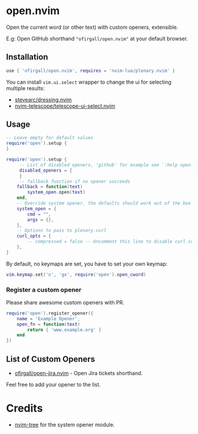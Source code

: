 # open.nvim
Open the current word (or other text) with custom openers, extensible.

E.g: Open GitHub shorthand `"ofirgall/open.nvim"` at your default browser.

## Installation
```lua
use { 'ofirgall/open.nvim', requires = 'nvim-lua/plenary.nvim' }
```

You can install `vim.ui.select` wrapper to change the ui for selecting multiple results:
* [stevearc/dressing.nvim](https://github.com/stevearc/dressing.nvim)
* [nvim-telescope/telescope-ui-select.nvim](https://github.com/nvim-telescope/telescope-ui-select.nvim)

## Usage
```lua
-- Leave empty for default values
require('open').setup {
}

require('open').setup {
     -- List of disabled openers, 'github' for example see `:help open.default_openers`
     disabled_openers = {
     }
     -- fallback function if no opener succeeds
    fallback = function(text)
        system_open.open(text)
    end,
    -- Override system opener, the defaults should work out of the box
    system_open = {
        cmd = "",
        args = {},
    },
    -- Options to pass to plenary.curl
    curl_opts = {
        -- compressed = false -- Uncomment this line to disable curl compression
    },
}
```

By default, no keymaps are set, you have to set your own keymap:
```lua
vim.keymap.set('n', 'gx', require('open').open_cword)
```

### Register a custom opener
Please share awesome custom openers with PR.
```lua
require('open').register_opener({
    name = 'Example Opener',
    open_fn = function(text)
        return { 'www.example.org' }
    end
})
```

## List of Custom Openers
* [ofirgall/open-jira.nvim](https://github.com/ofirgall/open-jira.nvim) - Open Jira tickets shorthand.

Feel free to add your opener to the list.

# Credits
* [nvim-tree](https://github.com/nvim-tree/nvim-tree.lua) for the system opener module.

